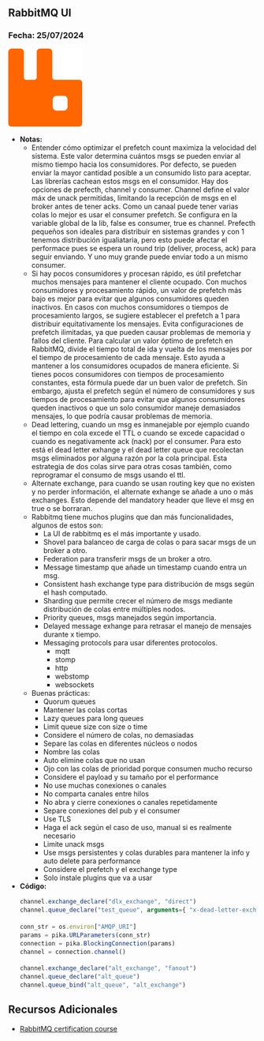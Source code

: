 ## RabbitMQ UI

### Fecha: 25/07/2024

<img src="images/rabbit.png" alt="Gráfico de Introducción" width="150">

- **Notas:**
  - Entender cómo optimizar el prefetch count maximiza la velocidad del sistema. Este valor determina cuántos msgs se pueden enviar al mismo tiempo hacia los consumidores. Por defecto, se pueden enviar la mayor cantidad posible a un consumido listo para aceptar. Las librerías cachean estos msgs en el consumidor. Hay dos opciones de prefecth, channel y consumer. Channel define el valor máx de unack permitidas, limitando la recepción de msgs en el broker antes de tener acks. Como un canaal puede tener varias colas lo mejor es usar el consumer prefetch. Se configura en la variable global de la lib, false es consumer, true es channel. Prefecth pequeños son ideales para distribuir en sistemas grandes y con 1 tenemos distribución igualiataria, pero esto puede afectar el performace pues se espera un round trip (deliver, process, ack) para seguir enviando. Y uno muy grande puede enviar todo a un mismo consumer. 
  - Si hay pocos consumidores y procesan rápido, es útil prefetchar muchos mensajes para mantener el cliente ocupado. Con muchos consumidores y procesamiento rápido, un valor de prefetch más bajo es mejor para evitar que algunos consumidores queden inactivos. En casos con muchos consumidores o tiempos de procesamiento largos, se sugiere establecer el prefetch a 1 para distribuir equitativamente los mensajes. Evita configuraciones de prefetch ilimitadas, ya que pueden causar problemas de memoria y fallos del cliente. Para calcular un valor óptimo de prefetch en RabbitMQ, divide el tiempo total de ida y vuelta de los mensajes por el tiempo de procesamiento de cada mensaje. Esto ayuda a mantener a los consumidores ocupados de manera eficiente. Si tienes pocos consumidores con tiempos de procesamiento constantes, esta fórmula puede dar un buen valor de prefetch. Sin embargo, ajusta el prefetch según el número de consumidores y sus tiempos de procesamiento para evitar que algunos consumidores queden inactivos o que un solo consumidor maneje demasiados mensajes, lo que podría causar problemas de memoria.
  - Dead lettering, cuando un msg es inmanejable por ejemplo cuando el tiempo en cola excede el TTL o cuando se excede capacidad o cuando es negativamente ack (nack) por el consumer. Para esto está el dead letter exhange y el dead letter queue que recolectan msgs eliminados por alguna razón por la cola principal. Esta estrategia de dos colas sirve para otras cosas también, como reprogramar el consumo de msgs usando el ttl.
  - Alternate exchange, para cuando se usan routing key que no existen y no perder información, el alternate exhange se añade a uno o más exchanges. Esto depende del mandatory header que lleve el msg en true o se borraran.
  - Rabbitmq tiene muchos plugins que dan más funcionalidades, algunos de estos son: 
    - La UI de rabbitmq es el más importante y usado. 
    - Shovel para balanceo de carga de colas o para sacar msgs de un broker a otro. 
    - Federation para transferir msgs de un broker a otro. 
    - Message timestamp que añade un timestamp cuando entra un msg. 
    - Consistent hash exchange type para distribución de msgs según el hash computado.
    - Sharding que permite crecer el número de msgs mediante distribución de colas entre múltiples nodos. 
    - Priority queues, msgs manejados según importancia. 
    - Delayed message exhange para retrasar el manejo de mensajes durante x tiempo.
    - Messaging protocols para usar diferentes protocolos.
      - mqtt 
      - stomp
      - http 
      - webstomp 
      - websockets
  - Buenas prácticas: 
    - Quorum queues 
    - Mantener las colas cortas 
    - Lazy queues para long queues 
    - Limit queue size con size o time
    - Considere el número de colas, no demasiadas
    - Separe las colas en diferentes núcleos o nodos 
    - Nombre las colas 
    - Auto elimine colas que no usan 
    - Ojo con las colas de prioridad porque consumen mucho recurso
    - Considere el payload y su tamaño por el performance 
    - No use muchas conexiones o canales 
    - No comparta canales entre hilos 
    - No abra y cierre conexiones o canales repetidamente 
    - Separe conexiones del pub y el consumer 
    - Use TLS 
    - Haga el ack según el caso de uso, manual si es realmente necesario
    - Limite unack msgs 
    - Use msgs persistentes y colas durables para mantener la info y auto delete para performance 
    - Considere el prefetch y el exchange type 
    - Solo instale plugins que va a usar 
- **Código:**
  ```javascript
  channel.exchange_declare("dlx_exchange", "direct")
  channel.queue_declare("test_queue", arguments={ "x-dead-letter-exchange": "dlx_exchange", "x-dead-letter-routing-key": "dlx_key"})

  conn_str = os.environ["AMQP_URI"]
  params = pika.URLParameters(conn_str)
  connection = pika.BlockingConnection(params)
  channel = connection.channel()

  channel.exchange_declare("alt_exchange", "fanout")
  channel.queue_declare("alt_queue")
  channel.queue_bind("alt_queue", "alt_exchange")
  ```

## Recursos Adicionales
- [RabbitMQ certification course](https://training.cloudamqp.com/course)
